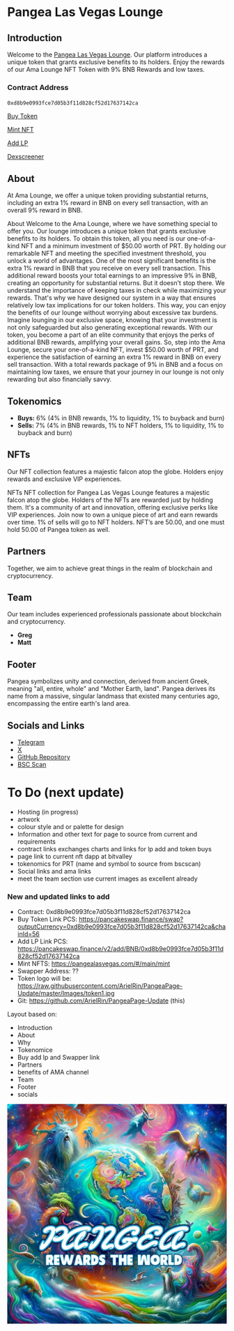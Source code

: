 
# Pangea Las Vegas Lounge

## Introduction
Welcome to the [Pangea Las Vegas Lounge](https://pangealasvegas.com/#/home). Our platform introduces a unique token that grants exclusive benefits to its holders. Enjoy the rewards of our Ama Lounge NFT Token with 9% BNB Rewards and low taxes.

### Contract Address
`0xd8b9e0993fce7d05b3f11d828cf52d17637142ca`

[Buy Token](https://pancakeswap.finance/swap?outputCurrency=0xd8b9e0993fce7d05b3f11d828cf52d17637142ca&chainId=56)

[Mint NFT](https://pangealasvegas.com/#/main/mint)

[Add LP](https://pancakeswap.finance/v2/add/BNB/0xd8b9e0993fce7d05b3f11d828cf52d17637142ca)

[Dexscreener](https://dexscreener.com/bsc/0xad80fdc107d983cd76bec153abc00ff00e3477de)



## About
At Ama Lounge, we offer a unique token providing substantial returns, including an extra 1% reward in BNB on every sell transaction, with an overall 9% reward in BNB.

About Welcome to the Ama Lounge, where we have something special to offer you. Our lounge introduces a unique token that grants exclusive benefits to its holders. To obtain this token, all you need is our one-of-a-kind NFT and a minimum investment of $50.00 worth of PRT. By holding our remarkable NFT and meeting the specified investment threshold, you unlock a world of advantages. One of the most significant benefits is the extra 1% reward in BNB that you receive on every sell transaction. This additional reward boosts your total earnings to an impressive 9% in BNB, creating an opportunity for substantial returns. But it doesn't stop there. We understand the importance of keeping taxes in check while maximizing your rewards. That's why we have designed our system in a way that ensures relatively low tax implications for our token holders. This way, you can enjoy the benefits of our lounge without worrying about excessive tax burdens. Imagine lounging in our exclusive space, knowing that your investment is not only safeguarded but also generating exceptional rewards. With our token, you become a part of an elite community that enjoys the perks of additional BNB rewards, amplifying your overall gains. So, step into the Ama Lounge, secure your one-of-a-kind NFT, invest $50.00 worth of PRT, and experience the satisfaction of earning an extra 1% reward in BNB on every sell transaction. With a total rewards package of 9% in BNB and a focus on maintaining low taxes, we ensure that your journey in our lounge is not only rewarding but also financially savvy.

## Tokenomics
- **Buys:** 6% (4% in BNB rewards, 1% to liquidity, 1% to buyback and burn)
- **Sells:** 7% (4% in BNB rewards, 1% to NFT holders, 1% to liquidity, 1% to buyback and burn)

## NFTs
Our NFT collection features a majestic falcon atop the globe. Holders enjoy rewards and exclusive VIP experiences.

NFTs NFT collection for Pangea Las Vegas Lounge features a majestic falcon atop the globe. Holders of the NFTs are rewarded just by holding them. It's a community of art and innovation, offering exclusive perks like VIP experiences. Join now to own a unique piece of art and earn rewards over time. 1% of sells will go to NFT holders. NFT’s are 50.00, and one must hold 50.00 of Pangea token as well.

## Partners
Together, we aim to achieve great things in the realm of blockchain and cryptocurrency.

## Team
Our team includes experienced professionals passionate about blockchain and cryptocurrency.

- **Greg**
- **Matt**

## Footer
Pangea symbolizes unity and connection, derived from ancient Greek, meaning "all, entire, whole" and "Mother Earth, land". Pangea derives its name from a massive, singular landmass that existed many centuries ago, encompassing the entire earth's land area.

## Socials and Links
- [Telegram](https://t.me/PangeaLasVegasPRT)
- [X](https://x.com/official92676?t=zCKg5fW5RcTPwp0EaLQbDg&s=09)
- [GitHub Repository](https://github.com/ArielRin/PangeaPage-Update)
- [BSC Scan](https://bscscan.com/token/0xd8b9e0993fce7d05b3f11d828cf52d17637142ca#code)



# To Do  (next update)

 - Hosting (in progress)
 - artwork
 - colour style and or palette for design
 - Information and other text for page to source from current and requirements
 - contract links exchanges charts and links for lp add and token buys
 - page link to current nft dapp at bitvalley
 - tokenomics for PRT (name and symbol to source from bscscan)
 - Social links and ama links
 - meet the team section use current images as excellent already


### New and updated links to add
- Contract: 0xd8b9e0993fce7d05b3f11d828cf52d17637142ca
- Buy Token Link PCS: https://pancakeswap.finance/swap?outputCurrency=0xd8b9e0993fce7d05b3f11d828cf52d17637142ca&chainId=56
- Add LP Link PCS: https://pancakeswap.finance/v2/add/BNB/0xd8b9e0993fce7d05b3f11d828cf52d17637142ca
- Mint NFTS: https://pangealasvegas.com/#/main/mint
- Swapper Address: ??
- Token logo will be: https://raw.githubusercontent.com/ArielRin/PangeaPage-Update/master/Images/token1.jpg
- Git: https://github.com/ArielRin/PangeaPage-Update (this)


Layout based on:
- Introduction
- About
- Why
- Tokenomice
- Buy add lp and Swapper link
- Partners
- benefits of AMA channel
- Team
- Footer
- socials


![Social Logo](https://raw.githubusercontent.com/ArielRin/PangeaPage-Update/master/Images/2024-01-25%2018.06.40.jpg)
